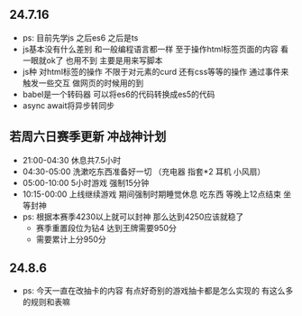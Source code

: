 ## 24.7.16

- ps: 目前先学js 之后es6 之后是ts
- js基本没有什么差别 和一般编程语言都一样 至于操作html标签页面的内容 看一眼就ok了 也用不到 主要是用来写脚本
- js种 对html标签的操作 不限于对元素的curd 还有css等等的操作 通过事件来触发一些交互 做网页的时候用的到
- babel是一个转码器 可以将es6的代码转换成es5的代码
- async await将异步转同步

## 若周六日赛季更新 冲战神计划

- 21:00-04:30 休息共7.5小时
- 04:30-05:00 洗漱吃东西准备好一切 （充电器 指套*2 耳机 小风扇）
- 05:00-10:00 5小时游戏 强制15分钟
- 10:15-00:00 上线继续游戏 期间强制时期睡觉休息 吃东西 等晚上12点结束 坐等封神
- ps: 根据本赛季4230以上就可以封神 那么达到4250应该就稳了
    - 赛季重置段位为钻4 达到王牌需要950分
    - 需要累计上分950分

## 24.8.6
- ps: 今天一直在改抽卡的内容 有点好奇别的游戏抽卡都是怎么实现的 有这么多的规则和表嘛 